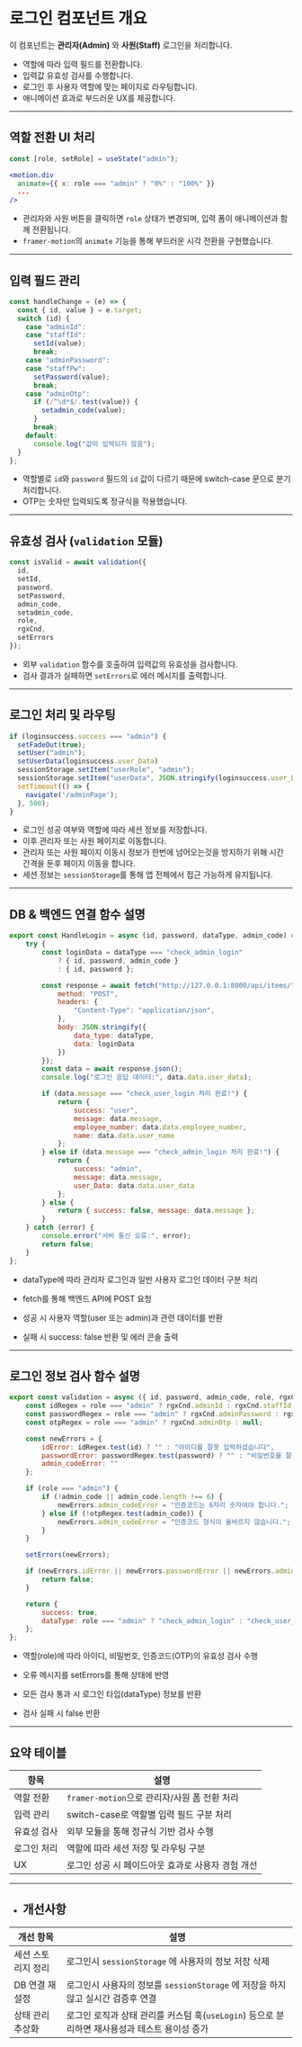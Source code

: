 # 로그인 컴포넌트 개요

이 컴포넌트는 **관리자(Admin)** 와 **사원(Staff)** 로그인을 처리합니다.

- 역할에 따라 입력 필드를 전환합니다.
- 입력값 유효성 검사를 수행합니다.
- 로그인 후 사용자 역할에 맞는 페이지로 라우팅합니다.
- 애니메이션 효과로 부드러운 UX를 제공합니다.

---

## 역할 전환 UI 처리

```jsx
const [role, setRole] = useState("admin");

<motion.div
  animate={{ x: role === "admin" ? "0%" : "100%" }}
  ...
/>
```

- 관리자와 사원 버튼을 클릭하면 `role` 상태가 변경되며, 입력 폼이 애니메이션과 함께 전환됩니다.
- `framer-motion`의 `animate` 기능을 통해 부드러운 시각 전환을 구현했습니다.

---

## 입력 필드 관리

```js
const handleChange = (e) => {
  const { id, value } = e.target;
  switch (id) {
    case "adminId":
    case "staffId":
      setId(value);
      break;
    case "adminPassword":
    case "staffPw":
      setPassword(value);
      break;
    case "adminOtp":
      if (/^\d*$/.test(value)) {
        setadmin_code(value);
      }
      break;
    default:
      console.log("값이 입력되지 않음");
  }
};
```

- 역할별로 `id`와 `password` 필드의 `id` 값이 다르기 때문에 switch-case 문으로 분기 처리합니다.
- OTP는 숫자만 입력되도록 정규식을 적용했습니다.

---

## 유효성 검사 (`validation` 모듈)

```js
const isValid = await validation({
  id,
  setId,
  password,
  setPassword,
  admin_code,
  setadmin_code,
  role,
  rgxCnd,
  setErrors
});

```

- 외부 `validation` 함수를 호출하여 입력값의 유효성을 검사합니다.
- 검사 결과가 실패하면 `setErrors`로 에러 메시지를 출력합니다.

---

## 로그인 처리 및 라우팅

```js
if (loginsuccess.success === "admin") {
  setFadeOut(true);
  setUser("admin");
  setUserData(loginsuccess.user_Data)
  sessionStorage.setItem("userRole", "admin");
  sessionStorage.setItem("userData", JSON.stringify(loginsuccess.user_Data));
  setTimeout(() => {
    navigate('/adminPage');
  }, 500);
}
```

- 로그인 성공 여부와 역할에 따라 세션 정보를 저장합니다.
- 이후 관리자 또는 사원 페이지로 이동합니다.
- 관리자 또는 사원 페이지 이동시 정보가 한번에 넘어오는것을 방지하기 위해 시간 간격을 둔후 페이지 이동을 합니다.
- 세션 정보는 `sessionStorage`를 통해 앱 전체에서 접근 가능하게 유지됩니다.

---

## DB & 백엔드 연결 함수 설명

```js
export const HandleLogin = async (id, password, dataType, admin_code) => {
    try {
        const loginData = dataType === "check_admin_login"
            ? { id, password, admin_code }
            : { id, password };

        const response = await fetch("http://127.0.0.1:8000/api/items/", {
            method: "POST",
            headers: {
                "Content-Type": "application/json",
            },
            body: JSON.stringify({
                data_type: dataType,
                data: loginData
            })
        });
        const data = await response.json();
        console.log("로그인 응답 데이터:", data.data.user_data);

        if (data.message === "check_user_login 처리 완료!") {
            return { 
                success: "user", 
                message: data.message, 
                employee_number: data.data.employee_number,  
                name: data.data.user_name  
            };
        } else if (data.message === "check_admin_login 처리 완료!") {
            return { 
                success: "admin", 
                message: data.message, 
                user_Data: data.data.user_data 
            };
        } else {
            return { success: false, message: data.message }; 
        }
    } catch (error) {
        console.error("서버 통신 오류:", error);
        return false;
    }
};
```
- dataType에 따라 관리자 로그인과 일반 사용자 로그인 데이터 구분 처리

- fetch를 통해 백엔드 API에 POST 요청

- 성공 시 사용자 역할(user 또는 admin)과 관련 데이터를 반환

- 실패 시 success: false 반환 및 에러 콘솔 출력

---

## 로그인 정보 검사 함수 설명

```js
export const validation = async ({ id, password, admin_code, role, rgxCnd, setErrors }) => {
    const idRegex = role === "admin" ? rgxCnd.adminId : rgxCnd.staffId;
    const passwordRegex = role === "admin" ? rgxCnd.adminPassword : rgxCnd.staffPw;
    const otpRegex = role === "admin" ? rgxCnd.adminOtp : null;

    const newErrors = {
        idError: idRegex.test(id) ? "" : "아이디를 잘못 입력하셨습니다",
        passwordError: passwordRegex.test(password) ? "" : "비밀번호를 잘못 입력하셨습니다",
        admin_codeError: ""
    };

    if (role === "admin") {
        if (!admin_code || admin_code.length !== 6) {
            newErrors.admin_codeError = "인증코드는 6자리 숫자여야 합니다.";
        } else if (!otpRegex.test(admin_code)) {
            newErrors.admin_codeError = "인증코드 형식이 올바르지 않습니다.";
        }
    }

    setErrors(newErrors);

    if (newErrors.idError || newErrors.passwordError || newErrors.admin_codeError) {
        return false;
    }

    return {
        success: true,
        dataType: role === "admin" ? "check_admin_login" : "check_user_login"
    };
};
```
- 역할(role)에 따라 아이디, 비밀번호, 인증코드(OTP)의 유효성 검사 수행

- 오류 메시지를 setErrors를 통해 상태에 반영

- 모든 검사 통과 시 로그인 타입(dataType) 정보를 반환

- 검사 실패 시 false 반환

---

## 요약 테이블

| 항목     | 설명                                        |
|----------|---------------------------------------------|
| 역할 전환 | `framer-motion`으로 관리자/사원 폼 전환 처리  |
| 입력 관리 | switch-case로 역할별 입력 필드 구분 처리      |
| 유효성 검사 | 외부 모듈을 통해 정규식 기반 검사 수행            |
| 로그인 처리 | 역할에 따라 세션 저장 및 라우팅 구분             |
| UX       | 로그인 성공 시 페이드아웃 효과로 사용자 경험 개선 |

---

- ##  개선사항

| 개선 항목                | 설명                                                      |
|------------------------|---------------------------------------------------------|
| 세션 스토리지 정리       | 로그인시 `sessionStorage` 에 사용자의 정보 저장 삭제|
| DB 연결 재설정           | 로그인시 사용자의 정보를  `sessionStorage` 에 저장을 하지않고 실시간 검증후 연결  |
| 상태 관리 추상화         | 로그인 로직과 상태 관리를 커스텀 훅(`useLogin`) 등으로 분리하면 재사용성과 테스트 용이성 증가 |

